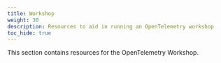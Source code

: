 ```yaml
---
title: Workshop
weight: 30
description: Resources to aid in running an OpenTelemetry workshop
toc_hide: true
---
```


This section contains resources for the OpenTelemetry Workshop.
